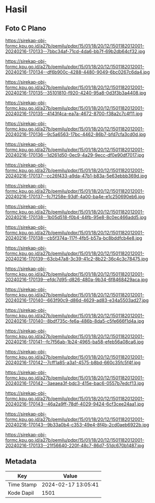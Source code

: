 # Hasil

## Foto C Plano

https://sirekap-obj-formc.kpu.go.id/a27b/pemilu/pdpr/15/01/18/20/12/1501182012001-20240216-170133--7bbc34af-71cd-4da6-bb7f-69b2db64cf32.jpg

https://sirekap-obj-formc.kpu.go.id/a27b/pemilu/pdpr/15/01/18/20/12/1501182012001-20240216-170134--df6b900c-4288-4480-9049-6bc0267c6da4.jpg

https://sirekap-obj-formc.kpu.go.id/a27b/pemilu/pdpr/15/01/18/20/12/1501182012001-20240216-170135--35101810-f920-4240-95a8-0d3f3b3a4408.jpg

https://sirekap-obj-formc.kpu.go.id/a27b/pemilu/pdpr/15/01/18/20/12/1501182012001-20240216-170135--4143f4ca-ea7a-4672-8700-f38a2c7c4f11.jpg

https://sirekap-obj-formc.kpu.go.id/a27b/pemilu/pdpr/15/01/18/20/12/1501182012001-20240216-170136--9c5a6563-17bc-4462-86b7-bfd7cfa3cd0d.jpg

https://sirekap-obj-formc.kpu.go.id/a27b/pemilu/pdpr/15/01/18/20/12/1501182012001-20240216-170136--1d261d50-0ec9-4a29-9ecc-df0e90df7017.jpg

https://sirekap-obj-formc.kpu.go.id/a27b/pemilu/pdpr/15/01/18/20/12/1501182012001-20240216-170137--cc26f433-a9da-47b1-b83a-5e63ebbb369d.jpg

https://sirekap-obj-formc.kpu.go.id/a27b/pemilu/pdpr/15/01/18/20/12/1501182012001-20240216-170137--fc7f258e-93df-4a00-ba4e-e1c250690eb6.jpg

https://sirekap-obj-formc.kpu.go.id/a27b/pemilu/pdpr/15/01/18/20/12/1501182012001-20240216-170138--1b05d518-f0b4-44fb-95e8-8c0ec466add5.jpg

https://sirekap-obj-formc.kpu.go.id/a27b/pemilu/pdpr/15/01/18/20/12/1501182012001-20240216-170138--cb5f374a-117f-4fb5-b57a-bc8bddfcb4e8.jpg

https://sirekap-obj-formc.kpu.go.id/a27b/pemilu/pdpr/15/01/18/20/12/1501182012001-20240216-170139--63cb47a8-3c39-41c2-8b22-36c4c3c78475.jpg

https://sirekap-obj-formc.kpu.go.id/a27b/pemilu/pdpr/15/01/18/20/12/1501182012001-20240216-170139--efdc7d95-d826-480a-9b34-6f8468429aca.jpg

https://sirekap-obj-formc.kpu.go.id/a27b/pemilu/pdpr/15/01/18/20/12/1501182012001-20240216-170140--663f90c9-d86d-4629-ad83-e34a5503ad27.jpg

https://sirekap-obj-formc.kpu.go.id/a27b/pemilu/pdpr/15/01/18/20/12/1501182012001-20240216-170140--8bdf735c-fe6a-486b-8da5-c5fe666f1d4a.jpg

https://sirekap-obj-formc.kpu.go.id/a27b/pemilu/pdpr/15/01/18/20/12/1501182012001-20240216-170141--fc7f56ab-1b24-4965-ba58-efeb56a08ca6.jpg

https://sirekap-obj-formc.kpu.go.id/a27b/pemilu/pdpr/15/01/18/20/12/1501182012001-20240216-170142--7cff1a85-a3a1-4575-b8bd-660c35fc5f4f.jpg

https://sirekap-obj-formc.kpu.go.id/a27b/pemilu/pdpr/15/01/18/20/12/1501182012001-20240216-170142--3aeaea3f-bdc3-415e-bac6-0557b7edcf13.jpg

https://sirekap-obj-formc.kpu.go.id/a27b/pemilu/pdpr/15/01/18/20/12/1501182012001-20240216-170143--46a2a9ff-78df-4029-9424-6cf3cee24aa1.jpg

https://sirekap-obj-formc.kpu.go.id/a27b/pemilu/pdpr/15/01/18/20/12/1501182012001-20240216-170143--9b33a0b4-c353-49e4-8f4b-2cd0aeb6922b.jpg

https://sirekap-obj-formc.kpu.go.id/a27b/pemilu/pdpr/15/01/18/20/12/1501182012001-20240216-170133--21f56640-220f-48c7-86d7-51dc670b1487.jpg


## Metadata

| Key        | Value               |
| ---------- | ------------------- |
| Time Stamp | 2024-02-17 13:05:41 |
| Kode Dapil | 1501                |




